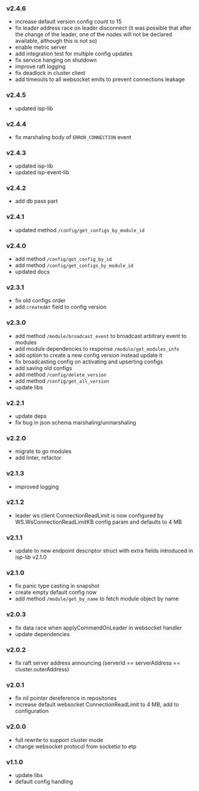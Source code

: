 ### v2.4.6
* increase default version config count to 15
* fix leader address race on leader disconnect (it was possible that after the change of the leader, one of the nodes will not be declared available, although this is not so)
* enable metric server
* add integration test for multiple config updates
* fix service hanging on shutdown
* improve raft logging
* fix deadlock in cluster client
* add timeouts to all websocket emits to prevent connections leakage
### v2.4.5
* updated isp-lib
### v2.4.4
* fix marshaling body of `ERROR_CONNECTION` event
### v2.4.3
* updated isp-lib
* updated isp-event-lib
### v2.4.2
* add db pass part
### v2.4.1
* updated method `/config/get_configs_by_module_id`
### v2.4.0
* add method `/config/get_config_by_id`
* add method `/config/get_configs_by_module_id`
* updated docs
### v2.3.1
* fix old configs order
* add `createdAt` field to config version
### v2.3.0
* add method `/module/broadcast_event` to broadcast arbitrary event to modules
* add module dependencies to response `/module/get_modules_info`
* add option to create a new config version instead update it
* fix broadcasting config on activating and upserting configs
* add saving old configs
* add method `/config/delete_version`
* add method `/config/get_all_version`
* update libs

### v2.2.1
* update deps
* fix bug in json schema marshaling/unmarshaling

### v2.2.0
* migrate to go modules
* add linter, refactor

### v2.1.3
* improved logging

### v2.1.2
* leader ws client ConnectionReadLimit is now configured by WS.WsConnectionReadLimitKB config param and defaults to 4 MB

### v2.1.1
* update to new endpoint descriptor struct with extra fields introduced in isp-lib v2.1.0

### v2.1.0
* fix panic type casting in snapshot
* create empty default config now
* add method `/module/get_by_name` to fetch module object by name

### v2.0.3
* fix data race when applyCommandOnLeader in websocket handler
* update dependencies

### v2.0.2
* fix raft server address announcing (serverId == serverAddress == cluster.outerAddress)

### v2.0.1
* fix nil pointer dereference in repositories
* increase default websocket ConnectionReadLimit to 4 MB, add to configuration

### v2.0.0
* full rewrite to support cluster mode
* change websocket protocol from socketio to etp

### v1.1.0
* update libs
* default config handling
